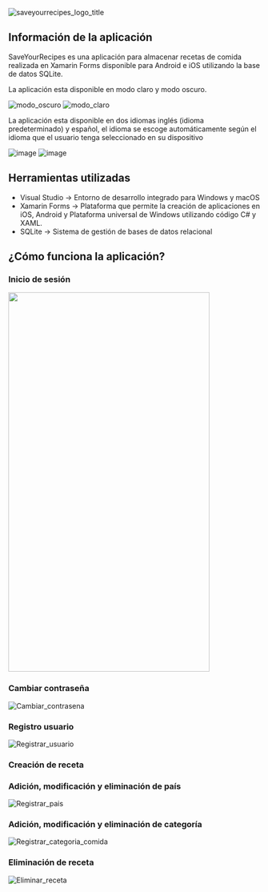 ![saveyourrecipes_logo_title](https://user-images.githubusercontent.com/49475382/173410764-53137571-055b-4a6f-b83b-2747796ab317.png)

## Información de la aplicación

SaveYourRecipes es una aplicación para almacenar recetas de comida realizada en Xamarin Forms disponible para Android e iOS utilizando la base de datos SQLite.

La aplicación esta disponible en modo claro y modo oscuro.

![modo_oscuro](https://user-images.githubusercontent.com/49475382/173412184-90275fa0-5b46-4a3a-b133-46cf9e1c0231.png)
![modo_claro](https://user-images.githubusercontent.com/49475382/173412204-0fb05952-8156-4690-a801-55a8df2ad5dc.png)

La aplicación esta disponible en dos idiomas inglés (idioma predeterminado) y español, el idioma se escoge automáticamente según el idioma que el usuario tenga seleccionado en su dispositivo

![image](https://user-images.githubusercontent.com/49475382/173412998-92fffbca-121e-4ef1-99a7-b80f019ee667.png)
![image](https://user-images.githubusercontent.com/49475382/173413031-bd6d227d-a063-4fc0-a8e7-c41dea34d85c.png)

## Herramientas utilizadas

* Visual Studio -> Entorno de desarrollo integrado para Windows y macOS
* Xamarin Forms -> Plataforma que permite la creación de aplicaciones en iOS, Android y Plataforma universal de Windows utilizando código C# y XAML.
* SQLite -> Sistema de gestión de bases de datos relacional

## ¿Cómo funciona la aplicación?

### Inicio de sesión 

<img src="https://user-images.githubusercontent.com/49475382/173413362-94881548-04b3-4c48-a0be-218716314b77.gif" width="402" height="758" />

### Cambiar contraseña

![Cambiar_contrasena](https://user-images.githubusercontent.com/49475382/173413457-fb65d5b7-0dbf-42a5-bab6-e5a05b3ae93a.gif)

### Registro usuario

![Registrar_usuario](https://user-images.githubusercontent.com/49475382/173413533-0160687c-d1f7-4c09-8a53-a2032d481ce2.gif)

### Creación de receta

### Adición, modificación y eliminación de país

![Registrar_pais](https://user-images.githubusercontent.com/49475382/173413828-bfc09eee-8a6c-471b-b29d-3e1bf189fb22.gif)

### Adición, modificación y eliminación de categoría

![Registrar_categoria_comida](https://user-images.githubusercontent.com/49475382/173413865-eb09f617-d797-441e-9150-0eaa1b842d7d.gif)

### Eliminación de receta

![Eliminar_receta](https://user-images.githubusercontent.com/49475382/173413944-6a727629-7584-4013-96d1-10267075257d.gif)
